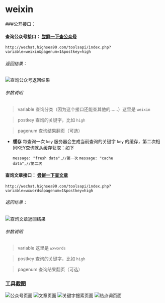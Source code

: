 weixin
======

###公开接口：

#### 查询公众号接口： [尝鲜一下查公众号][1]

	http://wechat.highsea90.com/toolsapi/index.php?variable=weixin&pagenum=1&postkey=high

###### 返回结果：

![查询公众号返回结果][2]


###### 参数说明

> variable 查询分类（因为这个接口还能查其他的……）这里是 <code>weixin</code>

> postkey 查询的关键字，比如 <code>high</code>

> pagenum 查询结果翻页（可选）

* **缓存** 每查询一次 <code>key</code> 服务器会生成当前查询的关键字 <code>key</code> 的缓存，第二次相同KEY查询就从缓存获取：如下

	<code>message: "fresh data",//第一次</code>
	<code>message: "cache data",//第二次</code> 

#### 查询文章接口： [尝鲜一下查文章][3]
	
	http://wechat.highsea90.com/toolsapi/index.php?variable=wxwords&pagenum=1&postkey=high


###### 返回结果：

![查询文章返回结果][4]

###### 参数说明

> variable 这里是 <code>wxwords</code>

> postkey 查询的关键字，比如 <code>high</code>

> pagenum 查询结果翻页（可选）


### 工具截图

![公众号页面][5]
![文章页面][8]
![关键字搜索页面][7]
![热点词页面][6]






[1]: http://wechat.highsea90.com/toolsapi/index.php?variable=weixin&pagenum=1&postkey=high  "公众号查询"
[2]: http://images.cnitblog.com/blog/531703/201502/051650343285503.gif "查询公众号返回结果"
[3]: http://wechat.highsea90.com/toolsapi/index.php?variable=wxwords&pagenum=1&postkey=high "文章查询"
[4]: http://images.cnitblog.com/blog/531703/201502/051701462494946.gif "查询文章返回结果"
[5]: http://images.cnitblog.com/blog/531703/201502/051742132492808.gif "公众号页面"
[6]: http://images.cnitblog.com/blog/531703/201502/051742377498026.gif "热点词页面"
[7]: http://images.cnitblog.com/blog/531703/201502/051743386564799.gif "关键字搜索页面"
[8]: http://images.cnitblog.com/blog/531703/201502/051744213281104.gif "文章页面"
